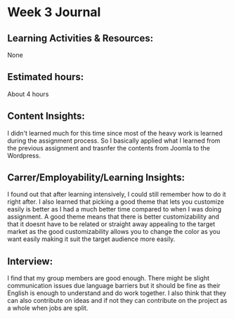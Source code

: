 # Week 3 Journal

## Learning Activities & Resources:
None

## Estimated hours:
About 4 hours

## Content Insights:
I didn't learned much for this time since most of the heavy work is learned during the assignment process. So I basically applied what I learned from the previous assignment and trasnfer the contents from Joomla to the Wordpress.

## Carrer/Employability/Learning Insights:
I found out that after learning intensively, I could still remember how to do it right after. I also learned that picking a good theme that lets you customize easily is better as I had a much better time compared to when I was doing assignment. A good theme means that there is better customizability and that it doesnt have to be related or straight away appealing to the target market as the good customizability allows you to change the color as you want easily making it suit the target audience more easily. 

## Interview:
I find that my group members are good enough. There might be slight communication issues due language barriers but it should be fine as their English is enough to understand and do work together. I also think that they can also contribute on ideas and if not they can contribute on the project as a whole when jobs are split.
